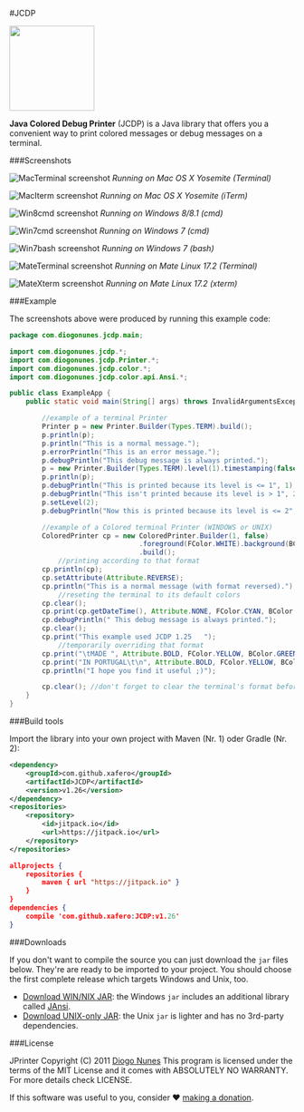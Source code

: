 #JCDP

<img src="https://raw.githubusercontent.com/dialex/JCDP/master/doc/img/JCDP-logo.png" width="150">

**Java Colored Debug Printer** (JCDP) is a Java library that offers you a convenient way to print colored messages or debug messages on a terminal.

###Screenshots

![MacTerminal screenshot](https://raw.githubusercontent.com/xafero/JCDP/master/doc/img/mac-terminal.png)
*Running on Mac OS X Yosemite (Terminal)*

![MacIterm screenshot](https://raw.githubusercontent.com/xafero/JCDP/master/doc/img/mac-iterm.png)
*Running on Mac OS X Yosemite (iTerm)*

![Win8cmd screenshot](https://raw.githubusercontent.com/xafero/JCDP/master/doc/img/win8-cmd.png)
*Running on Windows 8/8.1 (cmd)*

![Win7cmd screenshot](https://raw.githubusercontent.com/xafero/JCDP/master/doc/img/win7-cmd.png)
*Running on Windows 7 (cmd)*

![Win7bash screenshot](https://raw.githubusercontent.com/xafero/JCDP/master/doc/img/win7-bash.png)
*Running on Windows 7 (bash)*

![MateTerminal screenshot](https://raw.githubusercontent.com/xafero/JCDP/master/doc/img/mate-terminal.png)
*Running on Mate Linux 17.2 (Terminal)*

![MateXterm screenshot](https://raw.githubusercontent.com/xafero/JCDP/master/doc/img/mate-xterm.png)
*Running on Mate Linux 17.2 (xterm)*

###Example

The screenshots above were produced by running this example code:

```java
package com.diogonunes.jcdp.main;

import com.diogonunes.jcdp.*;
import com.diogonunes.jcdp.Printer.*;
import com.diogonunes.jcdp.color.*;
import com.diogonunes.jcdp.color.api.Ansi.*;

public class ExampleApp {
    public static void main(String[] args) throws InvalidArgumentsException {

        //example of a terminal Printer
        Printer p = new Printer.Builder(Types.TERM).build();
        p.println(p);
        p.println("This is a normal message.");
        p.errorPrintln("This is an error message.");
        p.debugPrintln("This debug message is always printed.");
        p = new Printer.Builder(Types.TERM).level(1).timestamping(false).build();
        p.println(p);
        p.debugPrintln("This is printed because its level is <= 1", 1);
        p.debugPrintln("This isn't printed because its level is > 1", 2);
        p.setLevel(2);
        p.debugPrintln("Now this is printed because its level is <= 2", 2);

        //example of a Colored terminal Printer (WINDOWS or UNIX)
        ColoredPrinter cp = new ColoredPrinter.Builder(1, false)
                                .foreground(FColor.WHITE).background(BColor.BLUE)   //setting format
                                .build();
            //printing according to that format
        cp.println(cp);
        cp.setAttribute(Attribute.REVERSE);
        cp.println("This is a normal message (with format reversed).");
            //reseting the terminal to its default colors
        cp.clear();
        cp.print(cp.getDateTime(), Attribute.NONE, FColor.CYAN, BColor.BLACK);
        cp.debugPrintln(" This debug message is always printed.");
        cp.clear();
        cp.print("This example used JCDP 1.25   ");
            //temporarily overriding that format
        cp.print("\tMADE ", Attribute.BOLD, FColor.YELLOW, BColor.GREEN);
        cp.print("IN PORTUGAL\t\n", Attribute.BOLD, FColor.YELLOW, BColor.RED);
        cp.println("I hope you find it useful ;)");

        cp.clear(); //don't forget to clear the terminal's format before exiting
    }
}
```

###Build tools

Import the library into your own project with Maven (Nr. 1) oder Gradle (Nr. 2):
 
```xml
<dependency>
	<groupId>com.github.xafero</groupId>
	<artifactId>JCDP</artifactId>
	<version>v1.26</version>
</dependency>
<repositories>
	<repository>
		<id>jitpack.io</id>
		<url>https://jitpack.io</url>
    </repository>
</repositories>
```

```json
allprojects {
	repositories {
		maven { url "https://jitpack.io" }
	}
}
dependencies {
	compile 'com.github.xafero:JCDP:v1.26'
}
```

###Downloads

If you don't want to compile the source you can just download the `jar` files below. They're are ready to be imported to your project. You should choose the first complete release which targets Windows and Unix, too.

- [Download WIN/NIX JAR](https://github.com/xafero/JCDP/releases/download/v1.26/JCDP-1.26.jar): the Windows `jar` includes an additional library called [JAnsi](https://github.com/fusesource/jansi).
- [Download UNIX-only JAR](https://github.com/xafero/JCDP/releases/download/v1.26/JCDP-1.26-min.jar): the Unix `jar` is lighter and has no 3rd-party dependencies.

###License

JPrinter  Copyright (C) 2011  [Diogo Nunes](http://www.diogonunes.com/)
This program is licensed under the terms of the MIT License and it comes with ABSOLUTELY NO WARRANTY. For more details check LICENSE.

If this software was useful to you, consider ♥ [making a donation](https://www.paypal.com/cgi-bin/webscr?cmd=_s-xclick&hosted_button_id=88NSA22HBX2PA).
